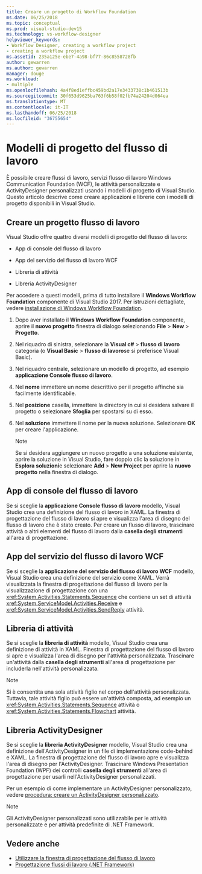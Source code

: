 ```yaml
---
title: Creare un progetto di Workflow Foundation
ms.date: 06/25/2018
ms.topic: conceptual
ms.prod: visual-studio-dev15
ms.technology: vs-workflow-designer
helpviewer_keywords:
- Workflow Designer, creating a workflow project
- creating a workflow project
ms.assetid: 235a125e-ebe7-4a98-bf77-86c8558728fb
author: gewarren
ms.author: gewarren
manager: douge
ms.workload:
- multiple
ms.openlocfilehash: 4a4f8ed1effbc459bd2a17e3433738c1b461513b
ms.sourcegitcommit: 30f653d9625ba763f6b58f02fb74a24204d064ea
ms.translationtype: MT
ms.contentlocale: it-IT
ms.lasthandoff: 06/25/2018
ms.locfileid: "36755654"
---
```

# <a name="workflow-project-templates"></a>Modelli di progetto del flusso di lavoro

È possibile creare flussi di lavoro, servizi flusso di lavoro Windows Communication Foundation (WCF), le attività personalizzate e ActivityDesigner personalizzati usando i modelli di progetto di Visual Studio. Questo articolo descrive come creare applicazioni e librerie con i modelli di progetto disponibili in Visual Studio.

## <a name="create-a-workflow-project"></a>Creare un progetto flusso di lavoro

Visual Studio offre quattro diversi modelli di progetto del flusso di lavoro:

- App di console del flusso di lavoro

- App del servizio del flusso di lavoro WCF

- Libreria di attività

- Libreria ActivityDesigner

Per accedere a questi modelli, prima di tutto installare il **Windows Workflow Foundation** componente di Visual Studio 2017. Per istruzioni dettagliate, vedere [installazione di Windows Workflow Foundation](developing-applications-with-the-workflow-designer.md#install-windows-workflow-foundation).

1. Dopo aver installato il **Windows Workflow Foundation** componente, aprire il **nuovo progetto** finestra di dialogo selezionando **File** > **New**  >  **Progetto**.

1. Nel riquadro di sinistra, selezionare la **Visual c#** > **flusso di lavoro** categoria (o **Visual Basic** > **flusso di lavoro**se si preferisce Visual Basic).

1. Nel riquadro centrale, selezionare un modello di progetto, ad esempio **applicazione Console flusso di lavoro**.

1. Nel **nome** immettere un nome descrittivo per il progetto affinché sia facilmente identificabile.

1. Nel **posizione** casella, immettere la directory in cui si desidera salvare il progetto o selezionare **Sfoglia** per spostarsi su di esso.

1. Nel **soluzione** immettere il nome per la nuova soluzione. Selezionare **OK** per creare l'applicazione.

   > [!NOTE]
   > Se si desidera aggiungere un nuovo progetto a una soluzione esistente, aprire la soluzione in Visual Studio, fare doppio clic la soluzione in **Esplora soluzioni**e selezionare **Add** > **New Project** per aprire la **nuovo progetto** nella finestra di dialogo.

## <a name="workflow-console-app"></a>App di console del flusso di lavoro

Se si sceglie la **applicazione Console flusso di lavoro** modello, Visual Studio crea una definizione del flusso di lavoro in XAML. La finestra di progettazione del flusso di lavoro si apre e visualizza l'area di disegno del flusso di lavoro che è stato creato. Per creare un flusso di lavoro, trascinare attività o altri elementi del flusso di lavoro dalla **casella degli strumenti** all'area di progettazione.

## <a name="wcf-workflow-service-app"></a>App del servizio del flusso di lavoro WCF

Se si sceglie la **applicazione del servizio del flusso di lavoro WCF** modello, Visual Studio crea una definizione del servizio come XAML. Verrà visualizzata la finestra di progettazione del flusso di lavoro per la visualizzazione di progettazione con una <xref:System.Activities.Statements.Sequence> che contiene un set di attività <xref:System.ServiceModel.Activities.Receive> e <xref:System.ServiceModel.Activities.SendReply> attività.

## <a name="activity-library"></a>Libreria di attività

Se si sceglie la **libreria di attività** modello, Visual Studio crea una definizione di attività in XAML. Finestra di progettazione del flusso di lavoro si apre e visualizza l'area di disegno per l'attività personalizzata. Trascinare un'attività dalla **casella degli strumenti** all'area di progettazione per includerla nell'attività personalizzata.

> [!NOTE]
> Si è consentita una sola attività figlio nel corpo dell'attività personalizzata. Tuttavia, tale attività figlio può essere un'attività composta, ad esempio un <xref:System.Activities.Statements.Sequence> attività o <xref:System.Activities.Statements.Flowchart> attività.

## <a name="activity-designer-library"></a>Libreria ActivityDesigner

Se si sceglie la **libreria ActivityDesigner** modello, Visual Studio crea una definizione dell'ActivityDesigner in un file di implementazione code-behind e XAML. La finestra di progettazione del flusso di lavoro apre e visualizza l'area di disegno per l'ActivityDesigner. Trascinare Windows Presentation Foundation (WPF) dei controlli **casella degli strumenti** all'area di progettazione per usarli nell'ActivityDesigner personalizzati.

Per un esempio di come implementare un ActivityDesigner personalizzato, vedere [procedura: creare un ActivityDesigner personalizzato](/dotnet/framework/windows-workflow-foundation/how-to-create-a-custom-activity-designer).

> [!NOTE]
> Gli ActivityDesigner personalizzati sono utilizzabile per le attività personalizzate e per attività predefinite di .NET Framework.

## <a name="see-also"></a>Vedere anche

- [Utilizzare la finestra di progettazione del flusso di lavoro](../workflow-designer/using-the-workflow-designer.md)
- [Progettazione flussi di lavoro (.NET Framework)](/dotnet/framework/windows-workflow-foundation/designing-workflows)